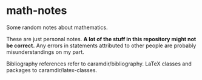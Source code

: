 math-notes
==========

Some random notes about mathematics. 

These are just personal notes. **A lot of the stuff in this repository might not be correct.** Any errors in statements attributed to other people are probably misunderstandings on my part.

Bibliography references refer to caramdir/bibliography. LaTeX classes and packages to caramdir/latex-classes.

